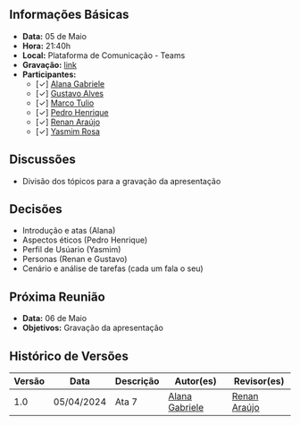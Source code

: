 ## Informações Básicas

- **Data:** 05 de Maio
- **Hora:** 21:40h
- **Local:** Plataforma de Comunicação - Teams
- **Gravação:** [link](https://unbbr.sharepoint.com/sites/IHC-Grupo888/Documentos%20Compartilhados/General/Recordings/Reuni%C3%A3o%20em%20_General_-20240505_220452-Grava%C3%A7%C3%A3o%20de%20Reuni%C3%A3o.mp4?web=1)
- **Participantes:**
  - [✓] [Alana Gabriele](https://github.com/alanagabriele)
  - [✓] [Gustavo Alves](https://github.com/gustaallves)
  - [✓] [Marco Tulio](https://github.com/MarcoTulioSoares)
  - [✓] [Pedro Henrique](https://github.com/PedroHenrique061)
  - [✓] [Renan Araújo](https://github.com/renantfm4)
  - [✓] [Yasmim Rosa](https://github.com/yaskisoba)

## Discussões

- Divisão dos tópicos para a gravação da apresentação

## Decisões

- Introdução e atas (Alana)
- ⁠Aspectos éticos (Pedro Henrique)
- ⁠Perfil de Usúario (Yasmim)
- ⁠Personas (Renan e Gustavo)
- ⁠Cenário e análise de tarefas (cada um fala o seu)

## Próxima Reunião

- **Data:** 06 de Maio
- **Objetivos:** Gravação da apresentação

## Histórico de Versões

| Versão |    Data    | Descrição | Autor(es)                                          | Revisor(es)                                  |
| ------ | :--------: | --------- | -------------------------------------------------- | -------------------------------------------- |
| 1.0    | 05/04/2024 | Ata 7     | [Alana Gabriele](https://github.com/alanagabriele) | [Renan Araújo](https://github.com/renantfm4) |
